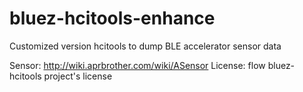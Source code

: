 # bluez-hcitools-enhance
Customized version hcitools to dump BLE accelerator sensor data

Sensor: http://wiki.aprbrother.com/wiki/ASensor
License: flow bluez-hcitools project's license

